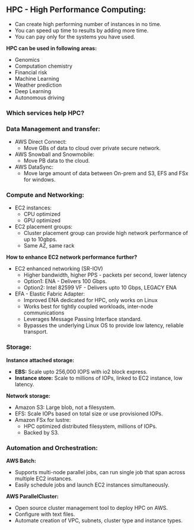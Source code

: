 ## HPC - High Performance Computing:

- Can create high performing number of instances in no time.
- You can speed up time to results by adding more time.
- You can pay only for the systems you have used.

**HPC can be used in following areas:**

- Genomics
- Computation chemistry
- Financial risk
- Machine Learning
- Weather prediction
- Deep Learning
- Autonomous driving

### Which services help HPC?

### Data Management and transfer:

- AWS Direct Connect:
    - Move GBs of data to cloud over private secure network.
- AWS Snowball and Snowmobile:
    - Move PB data to the cloud.
- AWS DataSync:
    - Move large amount of data between On-prem and S3, EFS and FSx for windows.

### Compute and Networking:

- EC2 instances:
    - CPU optimized
    - GPU optimized
- EC2 placement groups:
    - Cluster placement group can provide high network performance of up to 10gbps.
    - Same AZ, same rack

**How to enhance EC2 network performance further?**

- EC2 enhanced networking (SR-IOV)
    - Higher bandwidth, higher PPS - packets per second, lower latency
    - Option1: ENA - Delivers 100 Gbps.
    - Option2: Intel 82599 VF - Delivers upto 10 Gbps, LEGACY ENA
- EFA - Elastic Fabric Adapter:
    - Improved ENA dedicated for HPC, only works on Linux
    - Works best for tightly coupled workloads, inter-node communications
    - Leverages Message Passing Interface standard.
    - Bypasses the underlying Linux OS to provide low latency, reliable transport.

### Storage:

**Instance attached storage:**
- **EBS:** Scale upto 256,000 IOPS with io2 block express.
- **Instance store:** Scale to millions of IOPs, linked to EC2 instance, low latency.

**Network storage:**

- Amazon S3: Large blob, not a filesystem.
- EFS: Scale IOPs based on total size or use provisioned IOPs.
- Amazon FSx for lustre:
    - HPC optimized distributed filesystem, millions of IOPs.
    - Backed by S3.

### Automation and Orchestration:

**AWS Batch:**

- Supports multi-node parallel jobs, can run single job that span across multiple EC2 instances.
- Easily schedule jobs and launch EC2 instances simultaneously.

**AWS ParallelCluster:**
- Open source cluster management tool to deploy HPC on AWS.
- Configure with text files.
- Automate creation of VPC, subnets, cluster type and instance types.